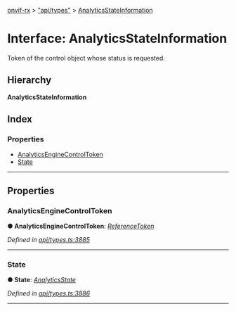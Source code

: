 [onvif-rx](../README.md) > ["api/types"](../modules/_api_types_.md) > [AnalyticsStateInformation](../interfaces/_api_types_.analyticsstateinformation.md)

# Interface: AnalyticsStateInformation

Token of the control object whose status is requested.

## Hierarchy

**AnalyticsStateInformation**

## Index

### Properties

* [AnalyticsEngineControlToken](_api_types_.analyticsstateinformation.md#analyticsenginecontroltoken)
* [State](_api_types_.analyticsstateinformation.md#state)

---

## Properties

<a id="analyticsenginecontroltoken"></a>

###  AnalyticsEngineControlToken

**● AnalyticsEngineControlToken**: *[ReferenceToken](../modules/_api_types_.md#referencetoken)*

*Defined in [api/types.ts:3885](https://github.com/patrickmichalina/onvif-rx/blob/d62cee9/src/api/types.ts#L3885)*

___
<a id="state"></a>

###  State

**● State**: *[AnalyticsState](_api_types_.analyticsstate.md)*

*Defined in [api/types.ts:3886](https://github.com/patrickmichalina/onvif-rx/blob/d62cee9/src/api/types.ts#L3886)*

___

